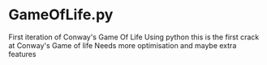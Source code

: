 # GameOfLife.py
First iteration of Conway's Game Of Life
Using python this is the first crack at Conway's Game of life 
Needs more optimisation and maybe extra features 
